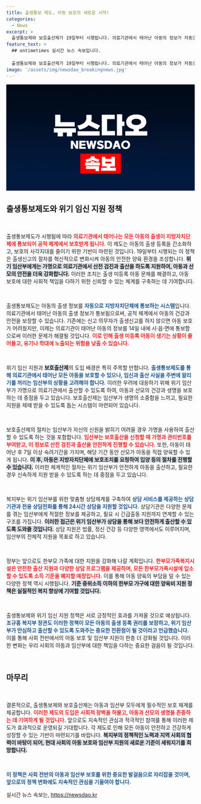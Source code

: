 ```yaml
---
title: 출생통보 제도, 아동 보호의 새로운 시작!
categories:
  - News
excerpt: >
  출생통보제와 보호출산제가 19일부터 시행됩니다. 의료기관에서 태어난 아동의 정보가 자동으로 지자체에 통보되고, 위기 임산부는 가명으로 안전하게 출산할 수 있어 더욱 확실한 아동 보호와 임산부 지원이 기대됩니다!
feature_text: >
  ## ontimetimes 실시간 뉴스 속보입니다.

  출생통보제와 보호출산제가 19일부터 시행됩니다. 의료기관에서 태어난 아동의 정보가 자동으로 지자체에 통보되고, 위기 임산부는 가명으로 안전하게 출산할 수 있어 더욱 확실한 아동 보호와 임산부 지원이 기대됩니다!
image: '/assets/img/newsdao_breakingnews.jpg'
---
```


<p><img src="/assets/img/newsdao_breakingnews.jpg" alt="ontimetimes 속보" /></p>

<h2 data-ke-size="size26">출생통보제도와 위기 임신 지원 정책</h2>

<p data-ke-size="size16">&nbsp;</p> 

<p>출생통보제도가 시행됨에 따라 <b><span style="color: #ee2323;">의료기관에서 태어나는 모든 아동의 출생이 지방자치단체에 통보되어 공적 체계에서 보호받게 됩니다.</span></b> 이 제도는 아동의 출생 등록을 간소화하고, 보호의 사각지대를 줄이기 위한 기반이 마련된 것입니다. 19일부터 시행되는 이 정책은 출생신고의 절차를 혁신적으로 변화시켜 아동의 안전한 양육 환경을 조성합니다. <b><span style="background-color: #21538527;">위기 임산부에게는 가명으로 의료기관에서 산전 검진과 출산을 하도록 지원하여, 아동과 산모의 안전을 더욱 강화합니다.</span></b> 이러한 조치는 출생 미등록 아동 문제를 해결하고, 아동 보호에 대한 사회적 책임을 다하기 위한 신뢰할 수 있는 체계를 구축하는 데 기여합니다.</p>

<p data-ke-size="size16">&nbsp;</p> 

<p>출생통보제도는 아동의 출생 정보를 <b><span style="color: #1a5490;">자동으로 지방자치단체에 통보하는 시스템</span></b>입니다. 의료기관에서 태어난 아동의 출생 정보가 통보됨으로써, 공적 체계에서 아동의 건강과 안전을 보장할 수 있습니다. 기존에는 신고 의무자가 출생신고를 하지 않으면 아동 보호가 어려웠지만, 이제는 의료기관이 태어난 아동의 정보를 14일 내에 시·읍·면에 통보함으로써 이러한 문제가 해결될 것입니다. <b><span style="color: #ee2323;">이로 인해 출생 미등록 아동이 생기는 상황이 줄어들고, 유기나 학대에 노출되는 위험을 낮출 수 있습니다.</span></b></p>

<p data-ke-size="size16">&nbsp;</p> 

<p>위기 임신 지원과 <b><span style="background-color: #21538527;">보호출산제</span></b>의 도입 배경은 특히 주목할 만합니다. <b><span style="color: #1a5490;">출생통보제도를 통해 의료기관에서 태어난 모든 아동을 보호할 수 있으나, 임신과 출산 사실을 주변에 알리기를 꺼리는 임산부의 상황을 고려해야 합니다.</span></b> 이러한 우려에 대응하기 위해 위기 임산부가 가명으로 의료기관에서 출산할 수 있도록 하여, 아동과 산모의 건강과 생명을 보호하는 데 중점을 두고 있습니다. 보호출산제는 임산부가 생명의 소중함을 느끼고, 필요한 지원을 제때 받을 수 있도록 돕는 시스템이 마련되어 있습니다.</p>

<p data-ke-size="size16">&nbsp;</p> 

<p>보호출산제의 절차는 임산부가 자신의 신원을 밝히기 어려울 경우 가명을 사용하여 출산할 수 있도록 하는 것을 포함합니다. <b><span style="color: #ee2323;">임산부는 보호출산을 신청할 때 가명과 관리번호를 부여받고, 이 정보로 산전 검진과 출산을 안전하게 진행할 수 있습니다.</span></b> 또한, 아동이 태어난 후 7일 이상 숙려기간을 가지며, 해당 기간 동안 산모가 아동을 직접 양육할 수 있게 됩니다. <b><span style="background-color: #21538527;">이 후, 아동은 지방자치단체에 보호조치를 요청하여 입양 등의 절차를 진행할 수 있습니다.</span></b> 이러한 체계적인 절차는 위기 임산부가 안전하게 아동을 출산하고, 필요한 경우 신속하게 지원 받을 수 있도록 하는 데 중점을 두고 있습니다.</p>

<p data-ke-size="size16">&nbsp;</p> 

<p>복지부는 위기 임산부를 위한 맞춤형 상담체계를 구축하여 <b><span style="color: #1a5490;">상담 서비스를 제공하는 상담기관과 전용 상담전화를 통해 24시간 상담을 지원할 것입니다.</span></b> 상담기관은 다양한 문제를 겪는 임산부에게 적절한 정보를 제공하고, 필요 시 긴급출동 지원까지 연계할 수 있는 구조를 가집니다. <b><span style="background-color: #21538527;">이러한 접근은 위기 임산부가 상담을 통해 보다 안전하게 출산할 수 있도록 도와줄 것입니다.</span></b> 상담 지원은 법률, 정신 건강 등 다양한 영역에서도 이루어지며, 임산부의 전체적 지원을 목표로 하고 있습니다.</p>

<p data-ke-size="size16">&nbsp;</p> 

<p>정부는 앞으로도 한부모 가족에 대한 지원을 강화해 나갈 계획입니다. <b><span style="color: #ee2323;">한부모가족복지시설은 안전한 출산 지원과 다양한 상담 프로그램을 제공하며, 모든 한부모가족시설에 입소할 수 있도록 소득 기준을 폐지할 예정입니다.</span></b> 이를 통해 아동 양육의 부담을 덜 수 있는 다양한 정책 역시 시행됩니다. <b><span style="background-color: #21538527;">기준 중위소득 이하의 한부모 가구에 대한 양육비 지원 정책은 실질적인 복지 향상에 기여할 것입니다.</span></b></p>

<p data-ke-size="size16">&nbsp;</p> 

<p>출생통보제와 위기 임신 지원 정책은 서로 긍정적인 효과를 가져올 것으로 예상됩니다. <b><span style="color: #1a5490;">조규홍 복지부 장관도 이러한 정책이 모든 아동의 출생 등록 권리를 보장하고, 위기 임산부가 안심하고 출산할 수 있도록 도와주는 중요한 전환점이 될 것이라고 언급했습니다.</span></b> 이를 통해 사회 전반에서의 아동 보호 및 임산부 지원이 한층 더 강화될 것입니다. 이러한 변화는 우리 사회의 아동과 임산부에 대한 책임을 다하는 중요한 걸음이 될 것입니다. </p>

<p data-ke-size="size16">&nbsp;</p> 

<h2 data-ke-size="size26">마무리</h2>

<p data-ke-size="size16">&nbsp;</p> 

<p>결론적으로, 출생통보제와 보호출산제는 아동과 임산부 모두에게 필수적인 보호 체계를 제공합니다. <b><span style="color: #ee2323;">이러한 제도의 도입은 사회적 장벽을 허물고, 아동과 산모의 생명을 존중하는 데 기여하게 될 것입니다.</span></b> 앞으로도 지속적인 관심과 적극적인 참여를 통해 이러한 제도가 효과적으로 운영되길 기대합니다. 각 제도로 인해 모든 아동이 안전하고 건강하게 성장할 수 있는 기반이 마련되기를 바랍니다. <b><span style="background-color: #21538527;">복지부의 정책적인 노력과 지역 사회의 협력이 바탕이 되어, 현대 사회의 아동 보호와 임산부 지원의 새로운 기준이 세워지기를 희망합니다.</span></b></p>

<p data-ke-size="size16">&nbsp;</p> 

<p><b><span style="color: #1a5490;">이 정책은 사회 전반의 아동과 임산부 보호를 위한 중요한 발걸음으로 자리잡을 것이며, 앞으로의 정책 변화에도 지속적인 관심을 기울여야 합니다.</span></b></p>
실시간 뉴스 속보는, <a href="https://newsdao.kr" rel="dofollow">https://newsdao.kr</a>


